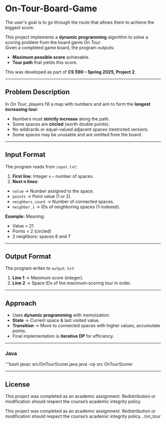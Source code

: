 # On-Tour-Board-Game
The user's goal is to go through the route that allows them to achieve the biggest score.

This project implements a **dynamic programming** algorithm to solve a scoring problem from the board game *On Tour*.  
Given a completed game board, the program outputs:
- **Maximum possible score** achievable.
- **Tour path** that yields this score.

This was developed as part of **CS 590 – Spring 2025, Project 2**.

---

## Problem Description
In *On Tour*, players fill a map with numbers and aim to form the **longest increasing tour**:
- Numbers must **strictly increase** along the path.
- Some spaces are **circled** (worth double points).
- No wildcards or equal-valued adjacent spaces (restricted version).
- Some spaces may be unusable and are omitted from the board.


---

## Input Format
The program reads from `input.txt`:

1. **First line**: Integer `n` – number of spaces.
2. **Next n lines**:  

- `value` → Number assigned to the space.
- `points` → Point value (1 or 2).
- `neighbors_count` → Number of connected spaces.
- `neighbor_i` → IDs of neighboring spaces (1-indexed).

**Example:**
Meaning:
- Value = 21  
- Points = 2 (circled)  
- 2 neighbors: spaces 6 and 7

---

## Output Format
The program writes to `output.txt`:
1. **Line 1** → Maximum score (integer).
2. **Line 2** → Space IDs of the maximum-scoring tour in order.

---

## Approach
- Uses **dynamic programming** with memoization.
- **State** → Current space & last visited value.
- **Transition** → Move to connected spaces with higher values, accumulate points.
- Final implementation is **iterative DP** for efficiency.

---

### Java
'''bash
javac src/OnTourScorer.java
java -cp src OnTourScorer

---

## License

This project was completed as an academic assignment. Redistribution or modification should respect the course’s academic integrity policy.

This project was completed as an academic assignment. Redistribution or modification should respect the course’s academic integrity policy.
./on_tour
